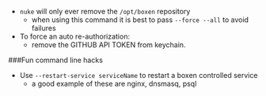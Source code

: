 * `nuke` will only ever remove the `/opt/boxen` repository
  * when using this command it is best to pass `--force --all` to avoid failures
* To force an auto re-authorization:
  * remove the GITHUB API TOKEN from keychain. 

###Fun command line hacks

* Use `--restart-service serviceName` to restart a boxen controlled service
  * a good example of these are nginx, dnsmasq, psql 
